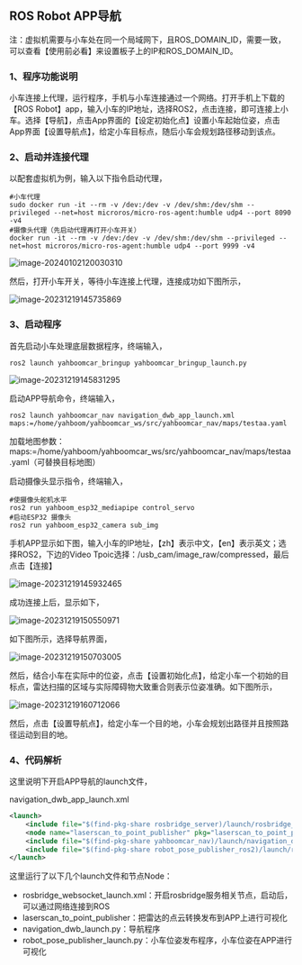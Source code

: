 ## ROS Robot APP导航

注：虚拟机需要与小车处在同一个局域网下，且ROS_DOMAIN_ID，需要一致，可以查看【使用前必看】来设置板子上的IP和ROS_DOMAIN_ID。

### 1、程序功能说明

小车连接上代理，运行程序，手机与小车连接通过一个网络。打开手机上下载的【ROS Robot】app，输入小车的IP地址，选择ROS2，点击连接，即可连接上小车。选择【导航】，点击App界面的【设定初始化点】设置小车起始位姿，点击App界面【设置导航点】，给定小车目标点，随后小车会规划路径移动到该点。

### 2、启动并连接代理

以配套虚拟机为例，输入以下指令启动代理，

```shell
#小车代理
sudo docker run -it --rm -v /dev:/dev -v /dev/shm:/dev/shm --privileged --net=host microros/micro-ros-agent:humble udp4 --port 8090 -v4
#摄像头代理（先启动代理再打开小车开关）
docker run -it --rm -v /dev:/dev -v /dev/shm:/dev/shm --privileged --net=host microros/micro-ros-agent:humble udp4 --port 9999 -v4
```

![image-20240102120030310](image-20240102120030310.png)

然后，打开小车开关，等待小车连接上代理，连接成功如下图所示，

![image-20231219145735869](image-20231219145735869.png)

### 3、启动程序

首先启动小车处理底层数据程序，终端输入，

```shell
ros2 launch yahboomcar_bringup yahboomcar_bringup_launch.py
```

![image-20231219145831295](image-20231219145831295.png)

启动APP导航命令，终端输入，

```shell
ros2 launch yahboomcar_nav navigation_dwb_app_launch.xml maps:=/home/yahboom/yahboomcar_ws/src/yahboomcar_nav/maps/testaa.yaml
```

加载地图参数：maps:=/home/yahboom/yahboomcar_ws/src/yahboomcar_nav/maps/testaa.yaml（可替换目标地图）

启动摄像头显示指令，终端输入，

```
#使摄像头舵机水平
ros2 run yahboom_esp32_mediapipe control_servo
#启动ESP32 摄像头
ros2 run yahboom_esp32_camera sub_img
```

手机APP显示如下图，输入小车的IP地址，【zh】表示中文，【en】表示英文；选择ROS2，下边的Video Tpoic选择：/usb_cam/image_raw/compressed，最后点击【连接】

![image-20231219145932465](image-20231219145932465.png)

成功连接上后，显示如下，

![image-20231219150550971](image-20231219150550971.png)

如下图所示，选择导航界面，

![image-20231219150703005](image-20231219150703005.png)

然后，结合小车在实际中的位姿，点击【设置初始化点】，给定小车一个初始的目标点，雷达扫描的区域与实际障碍物大致重合则表示位姿准确。如下图所示，

![image-20231219160712066](image-20231219160712066.png)

然后，点击【设置导航点】，给定小车一个目的地，小车会规划出路径并且按照路径运动到目的地。

### 4、代码解析

这里说明下开启APP导航的launch文件，

navigation_dwb_app_launch.xml

```xml
<launch>
    <include file="$(find-pkg-share rosbridge_server)/launch/rosbridge_websocket_launch.xml"/>
    <node name="laserscan_to_point_publisher" pkg="laserscan_to_point_publisher" exec="laserscan_to_point_publisher"/>
    <include file="$(find-pkg-share yahboomcar_nav)/launch/navigation_dwb_launch.py"/>
    <include file="$(find-pkg-share robot_pose_publisher_ros2)/launch/robot_pose_publisher_launch.py"/>
</launch>
```

这里运行了以下几个launch文件和节点Node：

- rosbridge_websocket_launch.xml：开启rosbridge服务相关节点，启动后，可以通过网络连接到ROS
- laserscan_to_point_publisher：把雷达的点云转换发布到APP上进行可视化
- navigation_dwb_launch.py：导航程序
- robot_pose_publisher_launch.py：小车位姿发布程序，小车位姿在APP进行可视化